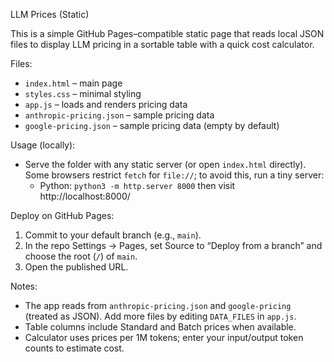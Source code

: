 LLM Prices (Static)

This is a simple GitHub Pages–compatible static page that reads local JSON files to display LLM pricing in a sortable table with a quick cost calculator.

Files:
- `index.html` – main page
- `styles.css` – minimal styling
- `app.js` – loads and renders pricing data
- `anthropic-pricing.json` – sample pricing data
- `google-pricing.json` – sample pricing data (empty by default)

Usage (locally):
- Serve the folder with any static server (or open `index.html` directly). Some browsers restrict `fetch` for `file://`; to avoid this, run a tiny server:
  - Python: `python3 -m http.server 8000` then visit http://localhost:8000/

Deploy on GitHub Pages:
1. Commit to your default branch (e.g., `main`).
2. In the repo Settings → Pages, set Source to “Deploy from a branch” and choose the root (`/`) of `main`.
3. Open the published URL.

Notes:
- The app reads from `anthropic-pricing.json` and `google-pricing` (treated as JSON). Add more files by editing `DATA_FILES` in `app.js`.
- Table columns include Standard and Batch prices when available.
- Calculator uses prices per 1M tokens; enter your input/output token counts to estimate cost.
